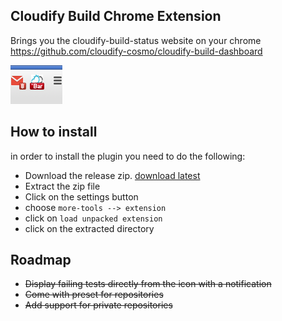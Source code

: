 Cloudify Build Chrome Extension
--------------------------------

Brings you the cloudify-build-status website on your chrome https://github.com/cloudify-cosmo/cloudify-build-dashboard

![](https://raw.githubusercontent.com/guy-mograbi-at-gigaspaces/cloudify-builds-status-chrome-execution/master/docs/images/ext_screenshot.png)

How to install
---------------

in order to install the plugin you need to do the following: 
 - Download the release zip. [download latest](https://github.com/guy-mograbi-at-gigaspaces/cloudify-builds-status-chrome-execution/releases/download/v0.0.0-beta/cloudify-build-status-extension-0.0.262.zip)
 - Extract the zip file
 - Click on the settings button 
 - choose `more-tools --> extension`
 - click on `load unpacked extension`
 - click on the extracted directory



Roadmap
-------

 - ~~Display failing tests directly from the icon with a notification~~
 - ~~Come with preset for repositories~~
 - ~~Add support for private repositories~~
